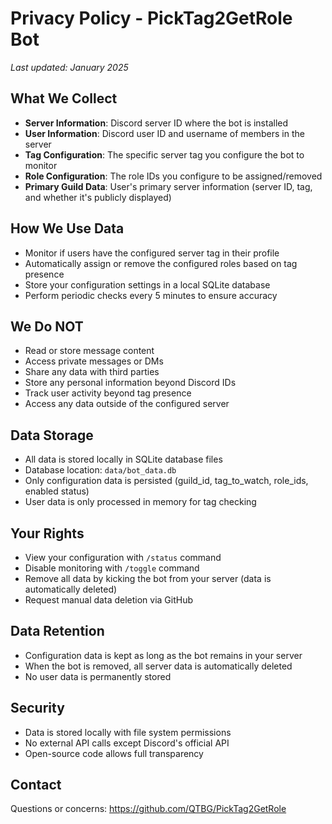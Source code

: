 # Privacy Policy - PickTag2GetRole Bot

*Last updated: January 2025*

## What We Collect
- **Server Information**: Discord server ID where the bot is installed
- **User Information**: Discord user ID and username of members in the server
- **Tag Configuration**: The specific server tag you configure the bot to monitor
- **Role Configuration**: The role IDs you configure to be assigned/removed
- **Primary Guild Data**: User's primary server information (server ID, tag, and whether it's publicly displayed)

## How We Use Data
- Monitor if users have the configured server tag in their profile
- Automatically assign or remove the configured roles based on tag presence
- Store your configuration settings in a local SQLite database
- Perform periodic checks every 5 minutes to ensure accuracy

## We Do NOT
- Read or store message content
- Access private messages or DMs
- Share any data with third parties
- Store any personal information beyond Discord IDs
- Track user activity beyond tag presence
- Access any data outside of the configured server

## Data Storage
- All data is stored locally in SQLite database files
- Database location: `data/bot_data.db`
- Only configuration data is persisted (guild_id, tag_to_watch, role_ids, enabled status)
- User data is only processed in memory for tag checking

## Your Rights
- View your configuration with `/status` command
- Disable monitoring with `/toggle` command
- Remove all data by kicking the bot from your server (data is automatically deleted)
- Request manual data deletion via GitHub

## Data Retention
- Configuration data is kept as long as the bot remains in your server
- When the bot is removed, all server data is automatically deleted
- No user data is permanently stored

## Security
- Data is stored locally with file system permissions
- No external API calls except Discord's official API
- Open-source code allows full transparency

## Contact
Questions or concerns: https://github.com/QTBG/PickTag2GetRole